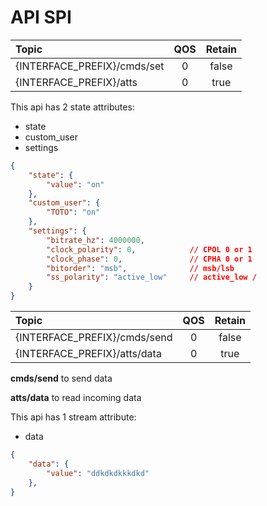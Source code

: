 # API SPI

| Topic                       | QOS | Retain |
| :-------------------------- | :-: | :----: |
| {INTERFACE_PREFIX}/cmds/set |  0  | false  |
| {INTERFACE_PREFIX}/atts     |  0  |  true  |

This api has 2 state attributes:

- state
- custom_user
- settings

```json
{
    "state": {
        "value": "on"
    },
    "custom_user": {
        "TOTO": "on"
    },
    "settings": {
        "bitrate_hz": 4000000,
        "clock_polarity": 0,            // CPOL 0 or 1
        "clock_phase": 0,               // CPHA 0 or 1
        "bitorder": "msb",              // msb/lsb
        "ss_polarity": "active_low"     // active_low / 
    }
}
```

| Topic                        | QOS | Retain |
| :--------------------------- | :-: | :----: |
| {INTERFACE_PREFIX}/cmds/send |  0  | false  |
| {INTERFACE_PREFIX}/atts/data |  0  |  true  |

**cmds/send** to send data

**atts/data** to read incoming data

This api has 1 stream attribute:

- data

```json
{
    "data": {
        "value": "ddkdkdkkkdkd"
    },
}
```

